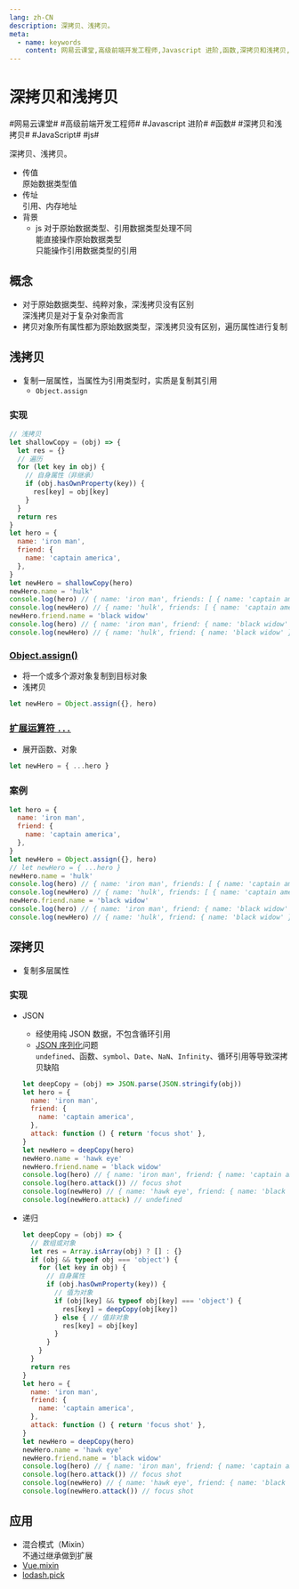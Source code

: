 ```yaml
---
lang: zh-CN
description: 深拷贝、浅拷贝。
meta:
  - name: keywords
    content: 网易云课堂,高级前端开发工程师,Javascript 进阶,函数,深拷贝和浅拷贝,JavaScript,js
---
```


# 深拷贝和浅拷贝

\#网易云课堂#
\#高级前端开发工程师#
\#Javascript 进阶#
\#函数#
\#深拷贝和浅拷贝#
\#JavaScript#
\#js#

深拷贝、浅拷贝。

* 传值  
  原始数据类型值
* 传址  
  引用、内存地址
* 背景
  * js 对于原始数据类型、引用数据类型处理不同  
    能直接操作原始数据类型  
    只能操作引用数据类型的引用

## 概念

* 对于原始数据类型、纯粹对象，深浅拷贝没有区别  
  深浅拷贝是对于复杂对象而言
* 拷贝对象所有属性都为原始数据类型，深浅拷贝没有区别，遍历属性进行复制

## 浅拷贝

* 复制一层属性，当属性为引用类型时，实质是复制其引用
  * `Object.assign`

### 实现

```js
// 浅拷贝
let shallowCopy = (obj) => {
  let res = {}
  // 遍历
  for (let key in obj) {
    // 自身属性（非继承）
    if (obj.hasOwnProperty(key)) {
      res[key] = obj[key]
    }
  }
  return res
}
let hero = {
  name: 'iron man',
  friend: {
    name: 'captain america',
  },
}
let newHero = shallowCopy(hero)
newHero.name = 'hulk'
console.log(hero) // { name: 'iron man', friends: [ { name: 'captain america' } ] }
console.log(newHero) // { name: 'hulk', friends: [ { name: 'captain america' } ] }
newHero.friend.name = 'black widow'
console.log(hero) // { name: 'iron man', friend: { name: 'black widow' } }
console.log(newHero) // { name: 'hulk', friend: { name: 'black widow' } }
```

### [Object.assign()](https://developer.mozilla.org/zh-CN/docs/Web/JavaScript/Reference/Global_Objects/Object/assign)<Badge text="ES6"/>


* 将一个或多个源对象复制到目标对象
* 浅拷贝


```js
let newHero = Object.assign({}, hero)
```

### [扩展运算符 `...`](https://developer.mozilla.org/zh-CN/docs/Web/JavaScript/Reference/Operators/Spread_syntax)<Badge text="ES6"/>

* 展开函数、对象

```js
let newHero = { ...hero }
```

### 案例

```js
let hero = {
  name: 'iron man',
  friend: {
    name: 'captain america',
  },
}
let newHero = Object.assign({}, hero)
// let newHero = { ...hero }
newHero.name = 'hulk'
console.log(hero) // { name: 'iron man', friends: [ { name: 'captain america' } ] }
console.log(newHero) // { name: 'hulk', friends: [ { name: 'captain america' } ] }
newHero.friend.name = 'black widow'
console.log(hero) // { name: 'iron man', friend: { name: 'black widow' } }
console.log(newHero) // { name: 'hulk', friend: { name: 'black widow' } }
```

## 深拷贝

* 复制多层属性

### 实现

* JSON
  * 经使用纯 JSON 数据，不包含循环引用
  * [JSON 序列化](https://developer.mozilla.org/zh-CN/docs/Web/JavaScript/Reference/Global_Objects/JSON/stringify)问题  
    `undefined`、函数、`symbol`、`Date`、`NaN`、`Infinity`、循环引用等导致深拷贝缺陷

  ```js
  let deepCopy = (obj) => JSON.parse(JSON.stringify(obj))
  let hero = {
    name: 'iron man',
    friend: {
      name: 'captain america',
    },
    attack: function () { return 'focus shot' },
  }
  let newHero = deepCopy(hero)
  newHero.name = 'hawk eye'
  newHero.friend.name = 'black widow'
  console.log(hero) // { name: 'iron man', friend: { name: 'captain america' }, attack: [Function: attack] }
  console.log(hero.attack()) // focus shot
  console.log(newHero) // { name: 'hawk eye', friend: { name: 'black widow' } }
  console.log(newHero.attack) // undefined
  ```

* 递归

  ```js
  let deepCopy = (obj) => {
    // 数组或对象
    let res = Array.isArray(obj) ? [] : {}
    if (obj && typeof obj === 'object') {
      for (let key in obj) {
        // 自身属性
        if (obj.hasOwnProperty(key)) {
          // 值为对象
          if (obj[key] && typeof obj[key] === 'object') {
            res[key] = deepCopy(obj[key])
          } else { // 值非对象
            res[key] = obj[key]
          }
        }
      }
    }
    return res
  }
  let hero = {
    name: 'iron man',
    friend: {
      name: 'captain america',
    },
    attack: function () { return 'focus shot' },
  }
  let newHero = deepCopy(hero)
  newHero.name = 'hawk eye'
  newHero.friend.name = 'black widow'
  console.log(hero) // { name: 'iron man', friend: { name: 'captain america' }, attack: [Function: attack] }
  console.log(hero.attack()) // focus shot
  console.log(newHero) // { name: 'hawk eye', friend: { name: 'black widow' }, attack: [Function: attack] }
  console.log(newHero.attack()) // focus shot
  ```

## 应用

* 混合模式（Mixin）  
  不通过继承做到扩展
* [Vue.mixin](https://cn.vuejs.org/v2/api/#Vue-mixin)
* [lodash.pick](https://www.lodashjs.com/docs/lodash.pick)


